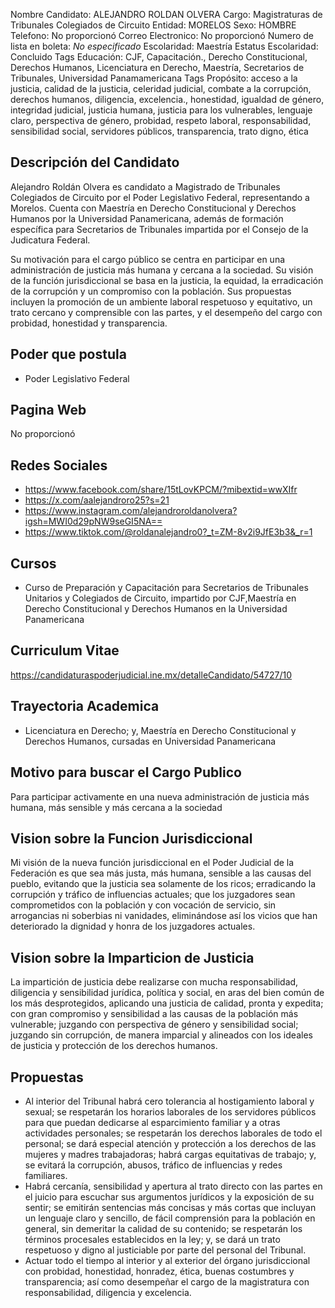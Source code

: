 Nombre Candidato: ALEJANDRO ROLDAN OLVERA
Cargo: Magistraturas de Tribunales Colegiados de Circuito
Entidad: MORELOS
Sexo: HOMBRE
Telefono: No proporcionó
Correo Electronico: No proporcionó
Numero de lista en boleta: *No especificado*
Escolaridad: Maestría
Estatus Escolaridad: Concluido
Tags Educación: CJF, Capacitación., Derecho Constitucional, Derechos Humanos, Licenciatura en Derecho, Maestría, Secretarios de Tribunales, Universidad Panamamericana
Tags Propósito: acceso a la justicia, calidad de la justicia, celeridad judicial, combate a la corrupción, derechos humanos, diligencia, excelencia., honestidad, igualdad de género, integridad judicial, justicia humana, justicia para los vulnerables, lenguaje claro, perspectiva de género, probidad, respeto laboral, responsabilidad, sensibilidad social, servidores públicos, transparencia, trato digno, ética


## Descripción del Candidato 

Alejandro Roldán Olvera es candidato a Magistrado de Tribunales Colegiados de Circuito por el Poder Legislativo Federal, representando a Morelos. Cuenta con Maestría en Derecho Constitucional y Derechos Humanos por la Universidad Panamericana, además de formación específica para Secretarios de Tribunales impartida por el Consejo de la Judicatura Federal. 

Su motivación para el cargo público se centra en participar en una administración de justicia más humana y cercana a la sociedad. Su visión de la función jurisdiccional se basa en la justicia, la equidad, la erradicación de la corrupción y un compromiso con la población. Sus propuestas incluyen la promoción de un ambiente laboral respetuoso y equitativo, un trato cercano y comprensible con las partes, y el desempeño del cargo con probidad, honestidad y transparencia.


## Poder que postula

- Poder Legislativo Federal


## Pagina Web

No proporcionó


## Redes Sociales

- https://www.facebook.com/share/15tLovKPCM/?mibextid=wwXIfr
- https://x.com/aalejandroro25?s=21
- https://www.instagram.com/alejandroroldanolvera?igsh=MWI0d29pNW9seGI5NA==
- https://www.tiktok.com/@roldanalejandro0?_t=ZM-8v2i9JfE3b3&_r=1


## Cursos

- Curso de Preparación y Capacitación para Secretarios de Tribunales Unitarios y Colegiados de Circuito, impartido por CJF,Maestría en Derecho Constitucional y Derechos Humanos en la Universidad Panamericana


## Curriculum Vitae

https://candidaturaspoderjudicial.ine.mx/detalleCandidato/54727/10


## Trayectoria Academica

- Licenciatura en Derecho; y, Maestría en Derecho Constitucional y Derechos Humanos, cursadas en Universidad Panamericana


## Motivo para buscar el Cargo Publico

Para participar activamente en una nueva administración de justicia más humana, más sensible y más cercana a la sociedad


## Vision sobre la Funcion Jurisdiccional

Mi visión de la nueva función jurisdiccional en el Poder Judicial de la Federación es que sea más justa, más humana, sensible a las causas del pueblo, evitando que la justicia sea solamente de los ricos; erradicando la corrupción y tráfico de influencias actuales; que los juzgadores sean comprometidos con la población y con vocación de servicio, sin arrogancias ni soberbias ni vanidades, eliminándose así los vicios que han deteriorado la dignidad y honra de los juzgadores actuales.


## Vision sobre la Imparticion de Justicia

La impartición de justicia debe realizarse con mucha responsabilidad, diligencia y sensibilidad jurídica, política y social, en aras del bien común de los más desprotegidos, aplicando una justicia de calidad, pronta y expedita; con gran compromiso y sensibilidad a las causas de la población más vulnerable; juzgando con perspectiva de género y sensibilidad social; juzgando sin corrupción, de manera imparcial y alineados con los ideales de justicia y protección de los derechos humanos.


## Propuestas

- Al interior del Tribunal habrá cero tolerancia al hostigamiento laboral y sexual; se respetarán los horarios laborales de los servidores públicos para que puedan dedicarse al esparcimiento familiar y a otras actividades personales; se respetarán los derechos laborales de todo el personal; se dará especial atención y protección a los derechos de las mujeres y madres trabajadoras; habrá cargas equitativas de trabajo; y, se evitará la corrupción, abusos, tráfico de influencias y redes familiares.
- Habrá cercanía, sensibilidad y apertura al trato directo con las partes en el juicio para escuchar sus argumentos jurídicos y la exposición de su sentir; se emitirán sentencias más concisas y más cortas que incluyan un lenguaje claro y sencillo, de fácil comprensión para la población en general, sin demeritar la calidad de su contenido; se respetarán los términos procesales establecidos en la ley; y, se dará un trato respetuoso y digno al justiciable por parte del personal del Tribunal.
- Actuar todo el tiempo al interior y al exterior del órgano jurisdiccional con probidad, honestidad, honradez, ética, buenas costumbres y transparencia; así como desempeñar el cargo de la magistratura con responsabilidad, diligencia y excelencia.

